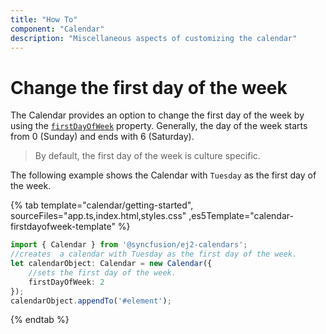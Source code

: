 ```yaml
---
title: "How To"
component: "Calendar"
description: "Miscellaneous aspects of customizing the calendar"
---
```


# Change the first day of the week

The Calendar provides an option to change the first day of the week by using the [`firstDayOfWeek`](../../api/calendar#firstdayofweek)
property. Generally, the day of the week starts from 0 (Sunday) and ends with 6 (Saturday).

> By default, the first day of the week is culture specific.

The following example shows the Calendar with `Tuesday` as the first day of the week.

{% tab template="calendar/getting-started", sourceFiles="app.ts,index.html,styles.css"
,es5Template="calendar-firstdayofweek-template" %}

```typescript
import { Calendar } from '@syncfusion/ej2-calendars';
//creates  a calendar with Tuesday as the first day of the week.
let calendarObject: Calendar = new Calendar({
    //sets the first day of the week.
    firstDayOfWeek: 2
});
calendarObject.appendTo('#element');
```

{% endtab %}
